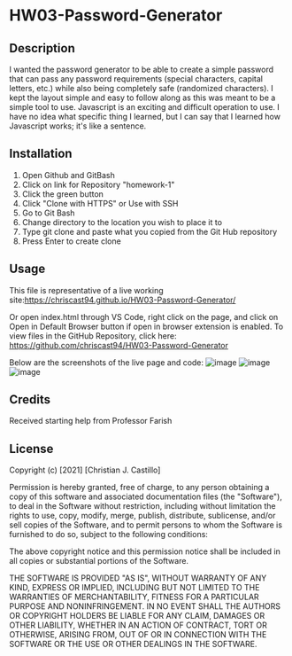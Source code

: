 # HW03-Password-Generator

## Description
I wanted the password generator to be able to create a simple password that can pass any password requirements (special characters, capital letters, etc.) while also being completely safe (randomized characters). I kept the layout simple and easy to follow along as this was meant to be a simple tool to use. 
Javascript is an exciting and difficult operation to use. I have no idea what specific thing I learned, but I can say that I learned how Javascript works; it's like a sentence.

## Installation
1. Open Github and GitBash
2. Click on link for Repository "homework-1"
3. Click the green button
4. Click "Clone with HTTPS" or Use with SSH
5. Go to Git Bash
6. Change directory to the location you wish to place it to
7. Type git clone and paste what you copied from the Git Hub repository
8. Press Enter to create clone

## Usage
This file is representative of a live working site:https://chriscast94.github.io/HW03-Password-Generator/

Or open index.html through VS Code, right click on the page, and click on Open in Default Browser button if open in browser extension is enabled. To view files in the GitHub Repository, click here:
https://github.com/chriscast94/HW03-Password-Generator

Below are the screenshots of the live page and code:
![image](https://user-images.githubusercontent.com/53799375/131605622-a4d5698a-9dcc-47b9-887d-23f67799c646.png)
![image](https://user-images.githubusercontent.com/53799375/131605707-3db90982-2edf-4adc-b953-fc790a5de316.png)
![image](https://user-images.githubusercontent.com/53799375/131605784-c8b134d9-b033-4b84-89f5-118e26be56af.png)

## Credits
Received starting help from Professor Farish

## License
Copyright (c) [2021] [Christian J. Castillo]

Permission is hereby granted, free of charge, to any person obtaining a copy of this software and associated documentation files (the "Software"), to deal in the Software without restriction, including without limitation the rights to use, copy, modify, merge, publish, distribute, sublicense, and/or sell copies of the Software, and to permit persons to whom the Software is furnished to do so, subject to the following conditions:

The above copyright notice and this permission notice shall be included in all copies or substantial portions of the Software.

THE SOFTWARE IS PROVIDED "AS IS", WITHOUT WARRANTY OF ANY KIND, EXPRESS OR IMPLIED, INCLUDING BUT NOT LIMITED TO THE WARRANTIES OF MERCHANTABILITY, FITNESS FOR A PARTICULAR PURPOSE AND NONINFRINGEMENT. IN NO EVENT SHALL THE AUTHORS OR COPYRIGHT HOLDERS BE LIABLE FOR ANY CLAIM, DAMAGES OR OTHER LIABILITY, WHETHER IN AN ACTION OF CONTRACT, TORT OR OTHERWISE, ARISING FROM, OUT OF OR IN CONNECTION WITH THE SOFTWARE OR THE USE OR OTHER DEALINGS IN THE SOFTWARE.
